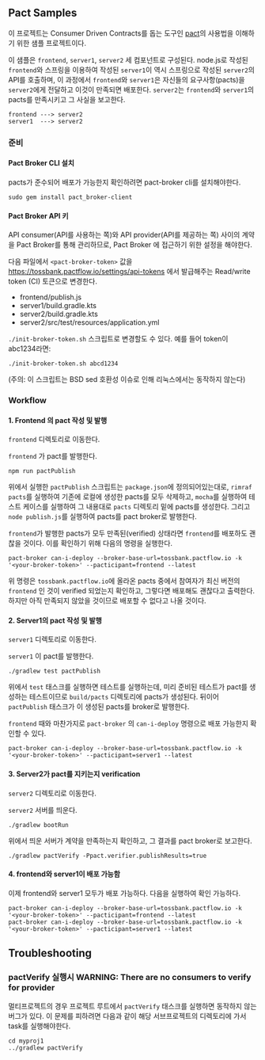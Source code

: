 ## Pact Samples

이 프로젝트는 Consumer Driven Contracts를 돕는 도구인 [pact](https://pact.io)의
사용법을 이해하기 위한 샘플 프로젝트이다.

이 샘플은 `frontend`, `server1`, `server2` 세 컴포넌트로 구성된다. node.js로
작성된 `frontend`와 스프링을 이용하여 작성된 `server1`이 역시 스프링으로 작성된
`server2`의 API를 호출하며, 이 과정에서 `frontend`와 `server1`은 자신들의
요구사항(pacts)을 `server2`에게 전달하고 이것이 만족되면 배포한다. `server2`는
`frontend`와 `server1`의 pacts를 만족시키고 그 사실을 보고한다.

```
frontend ---> server2
server1  ---> server2
```

### 준비

#### Pact Broker CLI 설치

pacts가 준수되어 배포가 가능한지 확인하려면 pact-broker cli를 설치해야한다.

    sudo gem install pact_broker-client

#### Pact Broker API 키

API consumer(API를 사용하는 쪽)와 API provider(API를 제공하는 쪽) 사이의 계약을
Pact Broker를 통해 관리하므로, Pact Broker 에 접근하기 위한 설정을 해야한다.

다음 파일에서 `<pact-broker-token>` 값을
https://tossbank.pactflow.io/settings/api-tokens 에서 발급해주는 Read/write
token (CI) 토큰으로 변경한다.

* frontend/publish.js
* server1/build.gradle.kts
* server2/build.gradle.kts
* server2/src/test/resources/application.yml

`./init-broker-token.sh` 스크립트로 변경할도 수 있다. 예를 들어 token이 abc1234라면:

    ./init-broker-token.sh abcd1234

(주의: 이 스크립트는 BSD sed 호환성 이슈로 인해 리눅스에서는 동작하지 않는다)

### Workflow

#### 1. Frontend 의 pact 작성 및 발행

`frontend` 디렉토리로 이동한다.

`frontend` 가 pact를 발행한다.

    npm run pactPublish

위에서 실행한 `pactPublish` 스크립트는 `package.json`에 정의되어있는대로, `rimraf pacts`를 실행하여 기존에 로컬에 생성한 pacts를 모두 삭제하고, `mocha`를 실행하여 테스트 케이스를 실행하여 그 내용대로 `pacts` 디렉토리 밑에 pacts를 생성한다. 그리고 `node publish.js`를 실행하여 pacts를 pact broker로 발행한다.

`frontend`가 발행한 pacts가 모두 만족된(verified) 상태라면 `frontend`를 배포하도 괜찮을 것이다. 이를 확인하기 위해 다음의 명령을 실행한다.

    pact-broker can-i-deploy --broker-base-url=tossbank.pactflow.io -k '<your-broker-token>' --pacticipant=frontend --latest

위 명령은 `tossbank.pactflow.io`에 올라온 pacts 중에서 참여자가 최신 버전의 `frontend` 인 것이 verified 되었는지 확인하고, 그렇다면 배포해도 괜찮다고 출력한다. 하지만 아직 만족되지 않았을 것이므로 배포할 수 없다고 나올 것이다.

#### 2. Server1의 pact 작성 및 발행

`server1` 디렉토리로 이동한다.

`server1` 이 pact를 발행한다.

    ./gradlew test pactPublish

위에서 `test` 태스크를 실행하면 테스트를 실행하는데, 미리 준비된 테스트가 pact를 생성하는 테스트이므로 `build/pacts` 디렉토리에 pacts가 생성된다. 뒤이어 `pactPublish` 태스크가 이 생성된 pacts를 broker로 발행한다.

`frontend` 때와 마찬가지로 `pact-broker` 의 `can-i-deploy` 명령으로 배포 가능한지 확인할 수 있다.

    pact-broker can-i-deploy --broker-base-url=tossbank.pactflow.io -k '<your-broker-token>' --pacticipant=server1 --latest

#### 3. Server2가 pact를 지키는지 verification

`server2` 디렉토리로 이동한다.

`server2` 서버를 띄운다.

    ./gradlew bootRun

위에서 띄운 서버가 계약을 만족하는지 확인하고, 그 결과를 pact broker로 보고한다.

    ./gradlew pactVerify -Ppact.verifier.publishResults=true

#### 4. frontend와 server1이 배포 가능함

이제 frontend와 server1 모두가 배포 가능하다. 다음을 실행하여 확인 가능하다.

    pact-broker can-i-deploy --broker-base-url=tossbank.pactflow.io -k '<your-broker-token>' --pacticipant=frontend --latest
    pact-broker can-i-deploy --broker-base-url=tossbank.pactflow.io -k '<your-broker-token>' --pacticipant=server1 --latest

## Troubleshooting

### pactVerify 실행시 WARNING: There are no consumers to verify for provider

멀티프로젝트의 경우 프로젝트 루트에서 `pactVerify` 태스크를 실행하면 동작하지
않는 버그가 있다. 이 문제를 피하려면 다음과 같이 해당 서브프로젝트의 디렉토리에
가서 task를 실행해야한다.

    cd myproj1
    ../gradlew pactVerify
